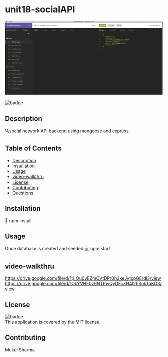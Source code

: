 # unit18-socialAPI

![image](https://github.com/mukul2016/unit18-socialAPI/blob/main/social-network.png)

![badge](https://img.shields.io/badge/license-MIT-brightgreen)<br />

## Description
🔍social network API backend using mongoose and express.
## Table of Contents
- [Description](#description)
- [Installation](#installation)
- [Usage](#usage)
- [video-walkthru](#videowalkthru)
- [License](#license)
- [Contributing](#contributing)
- [Questions](#questions)

## Installation
💾 npm install

## Usage
Once database is created and seeded 
💻 npm start

## video-walkthru
https://drive.google.com/file/d/1tj_Ou0vEZmOVtDPr0h3keJytxpGErdl3/view
https://drive.google.com/file/d/1ObYVHF0z6NTRwQyDFcZH4I2hSokTqKO3/view

## License
![badge](https://img.shields.io/badge/license-MIT-brightgreen)
<br />
This application is covered by the MIT license. 

## Contributing
Mukul Sharma
